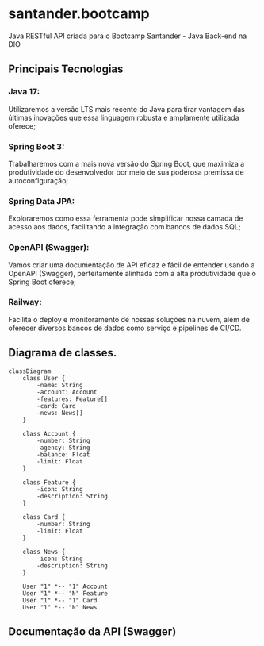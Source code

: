 # santander.bootcamp
Java RESTful API criada para o Bootcamp Santander - Java Back-end na DIO

## Principais Tecnologias
### Java 17: 
Utilizaremos a versão LTS mais recente do Java para tirar vantagem das últimas inovações que essa linguagem robusta e amplamente utilizada oferece;

### Spring Boot 3:
Trabalharemos com a mais nova versão do Spring Boot, que maximiza a produtividade do desenvolvedor por meio de sua poderosa premissa de autoconfiguração;

### Spring Data JPA:
Exploraremos como essa ferramenta pode simplificar nossa camada de acesso aos dados, facilitando a integração com bancos de dados SQL;

### OpenAPI (Swagger): 
Vamos criar uma documentação de API eficaz e fácil de entender usando a OpenAPI (Swagger), perfeitamente alinhada com a alta produtividade que o Spring Boot oferece;

### Railway:
Facilita o deploy e monitoramento de nossas soluções na nuvem, além de oferecer diversos bancos de dados como serviço e pipelines de CI/CD.


## Diagrama de classes.

```mermaid
classDiagram
    class User {
        -name: String
        -account: Account
        -features: Feature[]
        -card: Card
        -news: News[]
    }

    class Account {
        -number: String
        -agency: String
        -balance: Float
        -limit: Float
    }

    class Feature {
        -icon: String
        -description: String
    }

    class Card {
        -number: String
        -limit: Float
    }

    class News {
        -icon: String
        -description: String
    }

    User "1" *-- "1" Account
    User "1" *-- "N" Feature
    User "1" *-- "1" Card
    User "1" *-- "N" News
```
## Documentação da API (Swagger)



